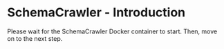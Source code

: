 # SchemaCrawler - Introduction

Please wait for the SchemaCrawler Docker container to start. Then, move on to the next step.
